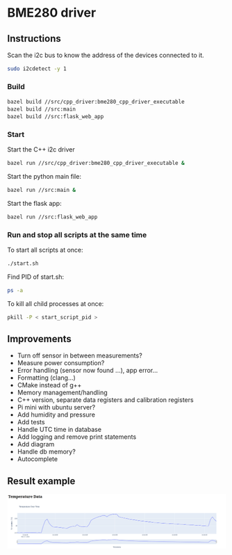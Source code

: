 # BME280 driver

## Instructions

Scan the i2c bus to know the address of the devices connected to it. 
```bash
sudo i2cdetect -y 1
```

### Build

```bash
bazel build //src/cpp_driver:bme280_cpp_driver_executable
bazel build //src:main
bazel build //src:flask_web_app
```

### Start

Start the C++ i2c driver
```bash
bazel run //src/cpp_driver:bme280_cpp_driver_executable &
```

Start the python main file:
```bash
bazel run //src:main &
```

Start the flask app:
```bash
bazel run //src:flask_web_app
```

### Run and stop all scripts at the same time

To start all scripts at once:
```bash
./start.sh
```

Find PID of start.sh:
```bash
ps -a
```

To kill all child processes at once:
```bash
pkill -P < start_script_pid >
```

## Improvements
- Turn off sensor in between measurements?
- Measure power consumption?
- Error handling (sensor now found ...), app error...
- Formatting (clang...)
- CMake instead of g++
- Memory management/handling
- C++ version, separate data registers and calibration registers
- Pi mini with ubuntu server?
- Add humidity and pressure
- Add tests
- Handle UTC time in database
- Add logging and remove print statements
- Add diagram
- Handle db memory?
- Autocomplete

## Result example

![](assets/temperature_app.png)
